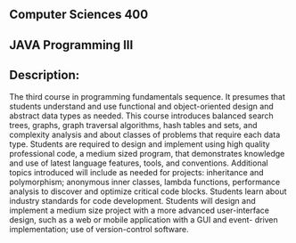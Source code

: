 ## Computer Sciences 400
## JAVA Programming III

## Description:

The third course in programming fundamentals sequence. It presumes that students understand and use functional and object-oriented design and abstract data types as needed. This course introduces balanced search trees, graphs, graph traversal algorithms, hash tables and sets, and complexity analysis and about classes of problems that require each data type. Students are required to design and implement using high quality professional code, a medium sized program, that demonstrates knowledge and use of latest language features, tools, and conventions. Additional topics introduced will include as needed for projects: inheritance and polymorphism; anonymous inner classes, lambda functions, performance analysis to discover and optimize critical code blocks. Students learn about industry standards for code development. Students will design and implement a medium size project with a more advanced user-interface design, such as a web or mobile application with a GUI and event- driven implementation; use of version-control software.
